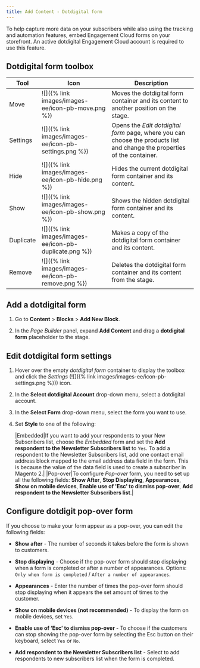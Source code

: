 ```yaml
---
title: Add Content - Dotdigital form
---
```


To help capture more data on your subscribers while also using the tracking and automation features, embed Engagement Cloud forms on your storefront. An active dotdigital Engagement Cloud account is required to use this feature.

## Dotdigital form toolbox

| Tool      | Icon          | Description       |
| --------- | ------------- | ----------------- |
| Move      | ![]({% link images/images-ee/icon-pb-move.png %}) | Moves the dotdigital form container and its content to another position on the stage.  |
| Settings  | ![]({% link images/images-ee/icon-pb-settings.png %}) | Opens the _Edit dotdigital form_ page, where you can choose the products list and change the properties of the container. |
| Hide      | ![]({% link images/images-ee/icon-pb-hide.png %})| Hides the current dotdigital form container and its content.  |
| Show      | ![]({% link images/images-ee/icon-pb-show.png %}) | Shows the  hidden dotdigital form container and its content.  |
| Duplicate | ![]({% link images/images-ee/icon-pb-duplicate.png %}) | Makes a copy of the dotdigital form container and its content.  |
| Remove    | ![]({% link images/images-ee/icon-pb-remove.png %})| Deletes the dotdigital form container and its content from the stage. |

## Add a dotdigital form

1. Go to **Content** > **Blocks** > **Add New Block**.

1. In the _Page Builder_ panel, expand **Add Content** and drag a **dotdigital form** placeholder to the stage.

##  Edit dotdigital form settings

1. Hover over the empty _dotdigital form_ container to display the toolbox and click the _Settings_ (![]({% link images/images-ee/icon-pb-settings.png %})) icon.

1. In the **Select dotdigital Account** drop-down menu, select a dotdigital account.

1. In the **Select Form** drop-down menu, select the form you want to use.

1. Set **Style** to one of the following:

    |Embedded|If you want to add your respondents to your New Subscribers list, choose the _Embedded_ form and set the **Add respondent to the Newsletter Subscribers list** to  `Yes`. To add a respondent to the Newsletter Subscribers list, add one contact email address block mapped to the email address data field in the form. This is because the value of the data field is used to create a subscriber in Magento 2.|
    |Pop-over|To configure _Pop-over_ form, you need to set up all the following fields: **Show After**, **Stop Displaying**, **Appearances**, **Show on mobile devices**, **Enable use of 'Esc' to dismiss pop-over**, **Add respondent to the Newsletter Subscribers list**.|

## Configure dotdigit pop-over form

If you choose to make your form appear as a pop-over, you can edit the following fields:

- **Show after** - The number of seconds it takes before the form is shown to customers.

- **Stop displaying** - Choose if the pop-over form should stop displaying when a form is completed or after a number of appearances. Options: `Only when form is completed` / `After a number of appearances`.

- **Appearances** - Enter the number of times the pop-over form should stop displaying when it appears the set amount of times to the customer.

- **Show on mobile devices (not recommended)** - To display the form on mobile devices, set `Yes`.

- **Enable use of ‘Esc’ to dismiss pop-over** - To choose if the customers can stop showing the pop-over form by selecting the Esc button on their keyboard, select `Yes` or `No`.

- **Add respondent to the Newsletter Subscribers list** - Select to add respondents to new subscribers list when the form is completed.
